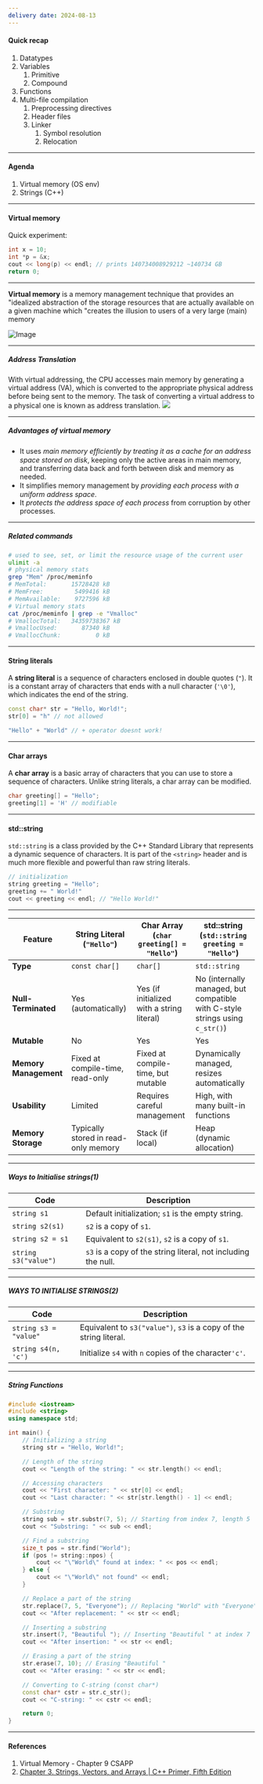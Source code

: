 ```yaml
---
delivery date: 2024-08-13
---
```

#### Quick recap

1. Datatypes
2. Variables
	1. Primitive
	2. Compound
3. Functions
4. Multi-file compilation
	1. Preprocessing directives
	2. Header files
	3. Linker
		1. Symbol resolution
		2. Relocation

---
#### Agenda
1. Virtual memory (OS env) 
2. Strings (C++)
---
#### Virtual memory
Quick experiment:
```cpp
int x = 10;
int *p = &x;
cout << long(p) << endl; // prints 140734008929212 ~140734 GB
return 0;
```
---
**Virtual memory** is a memory management technique that provides an "idealized abstraction of the storage resources that are actually available on a given machine which "creates the illusion to users of a very large (main) memory

![Image](images/virtual_memory.png)

---
##### Address Translation
With virtual addressing, the CPU accesses main memory by generating a virtual address (VA), which is converted to the appropriate physical address before being sent to the memory. The task of converting a virtual address to a physical
one is known as address translation.
![](images/address_translation.png)

---
##### Advantages of virtual memory
- It uses *main memory efﬁciently by treating it as a cache for an address space stored on disk*, keeping only the active areas in main memory, and transferring data back and forth between disk and memory as needed.
- It simpliﬁes memory management by *providing each process with a uniform address space*. 
- It *protects the address space of each process* from corruption by other processes.
---
##### Related commands
```bash
# used to see, set, or limit the resource usage of the current user
ulimit -a
# physical memory stats
grep "Mem" /proc/meminfo
# MemTotal:       15728428 kB
# MemFree:         5499416 kB
# MemAvailable:    9727596 kB
# Virtual memory stats
cat /proc/meminfo | grep -e "Vmalloc"
# VmallocTotal:   34359738367 kB
# VmallocUsed:       87340 kB
# VmallocChunk:          0 kB
```
---
#### String literals
A **string literal** is a sequence of characters enclosed in double quotes (`"`). It is a constant array of characters that ends with a null character (`'\0'`), which indicates the end of the string.

```cpp
const char* str = "Hello, World!";
str[0] = "h" // not allowed

"Hello" + "World" // + operator doesnt work!
```
---
#### Char arrays
A **char array** is a basic array of characters that you can use to store a sequence of characters. Unlike string literals, a char array can be modified.
```cpp
char greeting[] = "Hello";
greeting[1] = 'H' // modifiable

```
---
#### std::string
`std::string` is a class provided by the C++ Standard Library that represents a dynamic sequence of characters. It is part of the `<string>` header and is much more flexible and powerful than raw string literals.

```cpp
// initialization
string greeting = "Hello";
greeting += " World!"
cout << greeting << endl; // "Hello World!"
```

---

| **Feature**           | **String Literal** (`"Hello"`)       | **Char Array** (`char greeting[] = "Hello"`) | **std::string** (`std::string greeting = "Hello"`)                           |
| --------------------- | ------------------------------------ | -------------------------------------------- | ------------------------------------------------------------------------------- |
| **Type**              | `const char[]`                       | `char[]`                                     | `std::string`                                                                |
| **Null-Terminated**   | Yes (automatically)                  | Yes (if initialized with a string literal)   | No (internally managed, but compatible with C-style strings using `c_str()`) |
| **Mutable**           | No                                   | Yes                                          | Yes                                                                          |
| **Memory Management** | Fixed at compile-time, read-only     | Fixed at compile-time, but mutable           | Dynamically managed, resizes automatically                                   |
| **Usability**         | Limited                              | Requires careful management                  | High, with many built-in functions                                           |
| **Memory Storage**    | Typically stored in read-only memory | Stack (if local)                             | Heap (dynamic allocation)                                                    |

---
##### Ways to Initialise strings(1)

| Code                 | Description                                                   |
| -------------------- | ------------------------------------------------------------- |
| `string s1`          | Default initialization; `s1` is the empty string.             |
| `string s2(s1)`      | `s2` is a copy of `s1`.                                       |
| `string s2 = s1`     | Equivalent to `s2(s1)`, `s2` is a copy of `s1`.               |
| `string s3("value")` | `s3` is a copy of the string literal, not including the null. |

---
##### WAYS TO INITIALISE STRINGS(2)

| Code                  | Description                                                        |
| --------------------- | ------------------------------------------------------------------ |
| `string s3 = "value"` | Equivalent to `s3("value")`, `s3` is a copy of the string literal. |
| `string s4(n, 'c')`   | Initialize `s4` with `n` copies of the character`'c'`.             |

---
##### String Functions

```c++
#include <iostream>
#include <string>
using namespace std;

int main() {
    // Initializing a string
    string str = "Hello, World!";

    // Length of the string
    cout << "Length of the string: " << str.length() << endl;

    // Accessing characters
    cout << "First character: " << str[0] << endl;
    cout << "Last character: " << str[str.length() - 1] << endl;

    // Substring
    string sub = str.substr(7, 5); // Starting from index 7, length 5
    cout << "Substring: " << sub << endl;

    // Find a substring
    size_t pos = str.find("World");
    if (pos != string::npos) {
        cout << "\"World\" found at index: " << pos << endl;
    } else {
        cout << "\"World\" not found" << endl;
    }

    // Replace a part of the string
    str.replace(7, 5, "Everyone"); // Replacing "World" with "Everyone"
    cout << "After replacement: " << str << endl;

    // Inserting a substring
    str.insert(7, "Beautiful "); // Inserting "Beautiful " at index 7
    cout << "After insertion: " << str << endl;

    // Erasing a part of the string
    str.erase(7, 10); // Erasing "Beautiful "
    cout << "After erasing: " << str << endl;

    // Converting to C-string (const char*)
    const char* cstr = str.c_str();
    cout << "C-string: " << cstr << endl;

    return 0;
}

```
---

#### References
1. Virtual Memory - Chapter 9 CSAPP
2. [Chapter 3. Strings, Vectors, and Arrays | C++ Primer, Fifth Edition](https://cpp-primer.pages.dev/book/029-chapter_3._strings_vectors_and_arrays.html)
